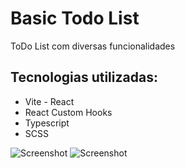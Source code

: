 # Basic Todo List
ToDo List com diversas funcionalidades

## Tecnologias utilizadas:
- Vite - React
- React Custom Hooks
- Typescript
- SCSS

![Screenshot](https://s4.aconvert.com/convert/p3r68-cdx67/ahppp-epoma.jpg)
![Screenshot](https://s4.aconvert.com/convert/p3r68-cdx67/ab4de-cbayt.jpg)
